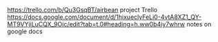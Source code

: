 https://trello.com/b/Qu3GsqBT/airbean  project Trello 
https://docs.google.com/document/d/1hixueclyFeLi0-4vtA8XZ1_QY-MT9VYjiLuCQX_9Oic/edit?tab=t.0#heading=h.ww0b4iy7whrw notes on google docs
